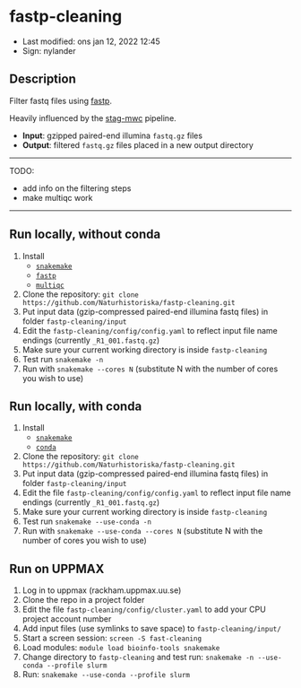 # fastp-cleaning

- Last modified: ons jan 12, 2022  12:45
- Sign: nylander

## Description

Filter fastq files using [fastp](https://github.com/OpenGene/fastp).

Heavily influenced by the [stag-mwc](https://github.com/marcelladane/stag-mwc) pipeline.

- **Input**: gzipped paired-end illumina `fastq.gz` files
- **Output**: filtered `fastq.gz` files placed in a new output directory

---

TODO:

- add info on the filtering steps
- make multiqc work
---


## Run locally, without conda

1. Install
    - [`snakemake`](https://snakemake.readthedocs.io/en/stable/#)
    - [`fastp`](https://github.com/OpenGene/fastp)
    - [`multiqc`](https://multiqc.info/)
2. Clone the repository: `git clone https://github.com/Naturhistoriska/fastp-cleaning.git`
3. Put input data (gzip-compressed paired-end illumina fastq files) in folder `fastp-cleaning/input`
4. Edit the `fastp-cleaning/config/config.yaml` to reflect input file name endings (currently `_R1_001.fastq.gz`)
5. Make sure your current working directory is inside `fastp-cleaning`
6. Test run `snakemake -n`
7. Run with `snakemake --cores N` (substitute N with the number of cores you wish to use)

## Run locally, with conda

1. Install
    - [`snakemake`](https://snakemake.readthedocs.io/en/stable/#)
    - [`conda`]()
2. Clone the repository: `git clone https://github.com/Naturhistoriska/fastp-cleaning.git`
3. Put input data (gzip-compressed paired-end illumina fastq files) in folder `fastp-cleaning/input`
4. Edit the file `fastp-cleaning/config/config.yaml` to reflect input file name endings (currently `_R1_001.fastq.gz`)
5. Make sure your current working directory is inside `fastp-cleaning`
6. Test run `snakemake --use-conda -n`
7. Run with `snakemake --use-conda --cores N` (substitute N with the number of cores you wish to use)

## Run on UPPMAX

1. Log in to uppmax (rackham.uppmax.uu.se)
2. Clone the repo in a project folder
3. Edit the file `fastp-cleaning/config/cluster.yaml` to add your CPU project account number
4. Add input files (use symlinks to save space) to `fastp-cleaning/input/`
5. Start a screen session: `screen -S fast-cleaning`
6. Load modules: `module load bioinfo-tools snakemake`
7. Change directory to `fastp-cleaning` and test run: `snakemake -n --use-conda --profile slurm`
8. Run: `snakemake --use-conda --profile slurm`
